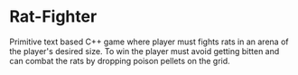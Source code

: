 # Rat-Fighter
Primitive text based C++ game where player must fights rats in an arena of the player's desired size. To win the player must avoid getting bitten and can combat the rats by dropping poison pellets on the grid. 
